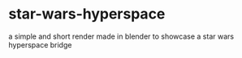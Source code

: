 # star-wars-hyperspace
 a simple and short render made in blender to showcase a star wars hyperspace bridge
